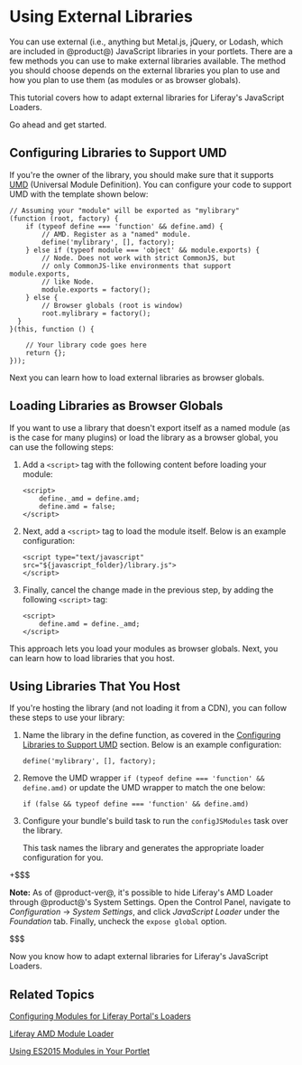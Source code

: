 # Using External Libraries [](id=using-external-libraries)

You can use external (i.e., anything but Metal.js, jQuery, or Lodash, which are
included in @product@) JavaScript libraries in your portlets. There are a few
methods you can use to make external libraries available. The method you should 
choose depends on the external libraries you plan to use and how you plan to use 
them (as modules or as browser globals).

This tutorial covers how to adapt external libraries for Liferay's JavaScript 
Loaders.

Go ahead and get started.

## Configuring Libraries to Support UMD [](id=configuring-libraries-to-support-umd)

If you're the owner of the library, you should make sure that it supports [UMD](https://github.com/umdjs/umd)
(Universal Module Definition). You can configure your code to support UMD with 
the template shown below:

    // Assuming your "module" will be exported as "mylibrary"
    (function (root, factory) {
        if (typeof define === 'function' && define.amd) {
            // AMD. Register as a "named" module.
            define('mylibrary', [], factory);
        } else if (typeof module === 'object' && module.exports) {
            // Node. Does not work with strict CommonJS, but
            // only CommonJS-like environments that support module.exports,
            // like Node.
            module.exports = factory();
        } else {
            // Browser globals (root is window)
            root.mylibrary = factory();
      }
    }(this, function () {

        // Your library code goes here
        return {};
    }));

Next you can learn how to load external libraries as browser globals.

## Loading Libraries as Browser Globals [](id=loading-libraries-as-browser-globals)

If you want to use a library that doesn't export itself as a named module 
(as is the case for many plugins) or load the library as a browser global, you 
can use the following steps:

1.  Add a `<script>` tag with the following content before loading your module:

        <script>
            define._amd = define.amd;
            define.amd = false;
        </script>

2.  Next, add a `<script>` tag to load the module itself. Below is an example 
    configuration:

        <script type="text/javascript" src="${javascript_folder}/library.js">
        </script>

3.  Finally, cancel the change made in the previous step, by adding the 
    following `<script>` tag:

        <script>
            define.amd = define._amd;
        </script>

This approach lets you load your modules as browser globals. Next, you can learn 
how to load libraries that you host.

## Using Libraries That You Host [](id=using-libraries-that-you-host)

If you're hosting the library (and not loading it from a CDN), you can follow 
these steps to use your library:

1.  Name the library in the define function, as covered in the 
    [Configuring Libraries to Support UMD](/develop/tutorials/-/knowledge_base/7-0/using-external-libraries#configuring-libraries-to-support-umd)
    section. Below is an example configuration:

        define('mylibrary', [], factory);

2.  Remove the UMD wrapper `if (typeof define === 'function' && define.amd)` or 
    update the UMD wrapper to match the one below:

        if (false && typeof define === 'function' && define.amd)

3.  Configure your bundle's build task to run the `configJSModules` task over 
    the library.
    
    This task names the library and generates the appropriate loader 
    configuration for you.

+$$$

**Note:** As of @product-ver@, it's possible to hide Liferay's AMD Loader
through @product@'s System Settings. Open the Control Panel, navigate to 
*Configuration* &rarr; *System Settings*, and click *JavaScript Loader* under 
the *Foundation* tab. Finally, uncheck the `expose global` option.

$$$

Now you know how to adapt external libraries for Liferay's JavaScript Loaders.

## Related Topics [](id=related-topics)

[Configuring Modules for Liferay Portal's Loaders](/develop/tutorials/-/knowledge_base/7-0/configuring-modules-for-liferay-portals-loaders)

[Liferay AMD Module Loader](/develop/tutorials/-/knowledge_base/7-0/liferay-amd-module-loader)

[Using ES2015 Modules in Your Portlet](/develop/tutorials/-/knowledge_base/7-0/using-es2015-modules-in-your-portlet)
